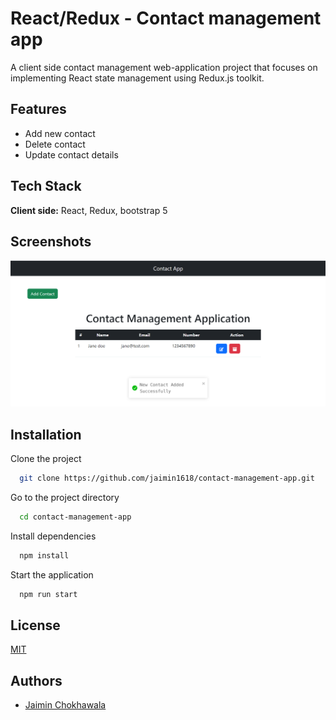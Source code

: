 # React/Redux - Contact management app

A client side contact management web-application project that focuses on implementing React state management using Redux.js toolkit.

## Features

- Add new contact
- Delete contact
- Update contact details

## Tech Stack

**Client side:** React, Redux, bootstrap 5

## Screenshots

![App Screenshot](screenshot.png)

## Installation

Clone the project

```bash
  git clone https://github.com/jaimin1618/contact-management-app.git
```

Go to the project directory

```bash
  cd contact-management-app
```

Install dependencies

```bash
  npm install
```

Start the application

```bash
  npm run start
```

## License

[MIT](https://choosealicense.com/licenses/mit/)

## Authors

- [Jaimin Chokhawala](https://github.com/jaimin1618)
